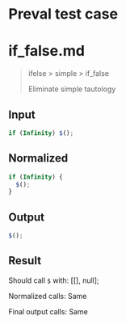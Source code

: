 # Preval test case

# if_false.md

> ifelse > simple > if_false
>
> Eliminate simple tautology

## Input

`````js filename=intro
if (Infinity) $();
`````

## Normalized

`````js filename=intro
if (Infinity) {
  $();
}
`````

## Output

`````js filename=intro
$();
`````

## Result

Should call `$` with:
[[], null];

Normalized calls: Same

Final output calls: Same
